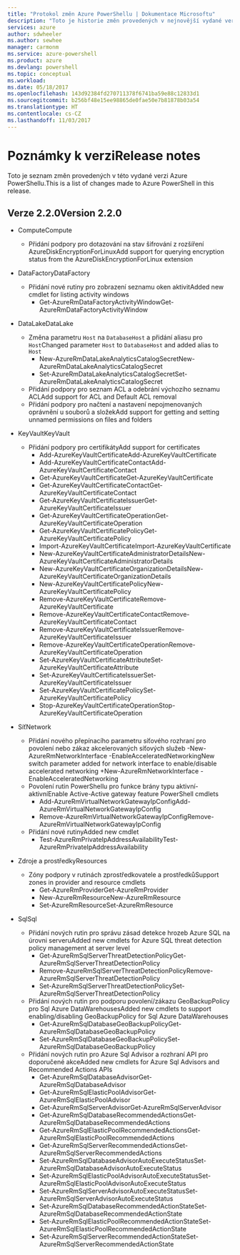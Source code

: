 ```yaml
---
title: "Protokol změn Azure PowerShellu | Dokumentace Microsoftu"
description: "Toto je historie změn provedených v nejnovější vydané verzi Azure PowerShellu."
services: azure
author: sdwheeler
ms.author: sewhee
manager: carmonm
ms.service: azure-powershell
ms.product: azure
ms.devlang: powershell
ms.topic: conceptual
ms.workload: 
ms.date: 05/18/2017
ms.openlocfilehash: 143d92384fd270711378f6741ba59e88c12833d1
ms.sourcegitcommit: b256bf48e15ee98865de0fae50e7b81878b03a54
ms.translationtype: HT
ms.contentlocale: cs-CZ
ms.lasthandoff: 11/03/2017
---
```

# <a name="release-notes"></a><span data-ttu-id="3d129-103">Poznámky k verzi</span><span class="sxs-lookup"><span data-stu-id="3d129-103">Release notes</span></span>

<span data-ttu-id="3d129-104">Toto je seznam změn provedených v této vydané verzi Azure PowerShellu.</span><span class="sxs-lookup"><span data-stu-id="3d129-104">This is a list of changes made to Azure PowerShell in this release.</span></span>

## <a name="version-220"></a><span data-ttu-id="3d129-105">Verze 2.2.0</span><span class="sxs-lookup"><span data-stu-id="3d129-105">Version 2.2.0</span></span>
* <span data-ttu-id="3d129-106">Compute</span><span class="sxs-lookup"><span data-stu-id="3d129-106">Compute</span></span>
  - <span data-ttu-id="3d129-107">Přidání podpory pro dotazování na stav šifrování z rozšíření AzureDiskEncryptionForLinux</span><span class="sxs-lookup"><span data-stu-id="3d129-107">Add support for querying encryption status from the AzureDiskEncryptionForLinux extension</span></span>
* <span data-ttu-id="3d129-108">DataFactory</span><span class="sxs-lookup"><span data-stu-id="3d129-108">DataFactory</span></span>
  - <span data-ttu-id="3d129-109">Přidání nové rutiny pro zobrazení seznamu oken aktivit</span><span class="sxs-lookup"><span data-stu-id="3d129-109">Added new cmdlet for listing activity windows</span></span>
    + <span data-ttu-id="3d129-110">Get-AzureRmDataFactoryActivityWindow</span><span class="sxs-lookup"><span data-stu-id="3d129-110">Get-AzureRmDataFactoryActivityWindow</span></span>
* <span data-ttu-id="3d129-111">DataLake</span><span class="sxs-lookup"><span data-stu-id="3d129-111">DataLake</span></span>
  - <span data-ttu-id="3d129-112">Změna parametru `Host` na `DatabaseHost` a přidání aliasu pro `Host`</span><span class="sxs-lookup"><span data-stu-id="3d129-112">Changed parameter `Host` to `DatabaseHost` and added alias to `Host`</span></span>
    + <span data-ttu-id="3d129-113">New-AzureRmDataLakeAnalyticsCatalogSecret</span><span class="sxs-lookup"><span data-stu-id="3d129-113">New-AzureRmDataLakeAnalyticsCatalogSecret</span></span>
    + <span data-ttu-id="3d129-114">Set-AzureRmDataLakeAnalyticsCatalogSecret</span><span class="sxs-lookup"><span data-stu-id="3d129-114">Set-AzureRmDataLakeAnalyticsCatalogSecret</span></span>
  - <span data-ttu-id="3d129-115">Přidání podpory pro seznam ACL a odebrání výchozího seznamu ACL</span><span class="sxs-lookup"><span data-stu-id="3d129-115">Add support for ACL and Default ACL removal</span></span>
  - <span data-ttu-id="3d129-116">Přidání podpory pro načtení a nastavení nepojmenovaných oprávnění u souborů a složek</span><span class="sxs-lookup"><span data-stu-id="3d129-116">Add support for getting and setting unnamed permissions on files and folders</span></span>
* <span data-ttu-id="3d129-117">KeyVault</span><span class="sxs-lookup"><span data-stu-id="3d129-117">KeyVault</span></span>
  - <span data-ttu-id="3d129-118">Přidání podpory pro certifikáty</span><span class="sxs-lookup"><span data-stu-id="3d129-118">Add support for certificates</span></span>
    + <span data-ttu-id="3d129-119">Add-AzureKeyVaultCertificate</span><span class="sxs-lookup"><span data-stu-id="3d129-119">Add-AzureKeyVaultCertificate</span></span>
    + <span data-ttu-id="3d129-120">Add-AzureKeyVaultCertificateContact</span><span class="sxs-lookup"><span data-stu-id="3d129-120">Add-AzureKeyVaultCertificateContact</span></span>
    + <span data-ttu-id="3d129-121">Get-AzureKeyVaultCertificate</span><span class="sxs-lookup"><span data-stu-id="3d129-121">Get-AzureKeyVaultCertificate</span></span>
    + <span data-ttu-id="3d129-122">Get-AzureKeyVaultCertificateContact</span><span class="sxs-lookup"><span data-stu-id="3d129-122">Get-AzureKeyVaultCertificateContact</span></span>
    + <span data-ttu-id="3d129-123">Get-AzureKeyVaultCertificateIssuer</span><span class="sxs-lookup"><span data-stu-id="3d129-123">Get-AzureKeyVaultCertificateIssuer</span></span>
    + <span data-ttu-id="3d129-124">Get-AzureKeyVaultCertificateOperation</span><span class="sxs-lookup"><span data-stu-id="3d129-124">Get-AzureKeyVaultCertificateOperation</span></span>
    + <span data-ttu-id="3d129-125">Get-AzureKeyVaultCertificatePolicy</span><span class="sxs-lookup"><span data-stu-id="3d129-125">Get-AzureKeyVaultCertificatePolicy</span></span>
    + <span data-ttu-id="3d129-126">Import-AzureKeyVaultCertificate</span><span class="sxs-lookup"><span data-stu-id="3d129-126">Import-AzureKeyVaultCertificate</span></span>
    + <span data-ttu-id="3d129-127">New-AzureKeyVaultCertificateAdministratorDetails</span><span class="sxs-lookup"><span data-stu-id="3d129-127">New-AzureKeyVaultCertificateAdministratorDetails</span></span>
    + <span data-ttu-id="3d129-128">New-AzureKeyVaultCertificateOrganizationDetails</span><span class="sxs-lookup"><span data-stu-id="3d129-128">New-AzureKeyVaultCertificateOrganizationDetails</span></span>
    + <span data-ttu-id="3d129-129">New-AzureKeyVaultCertificatePolicy</span><span class="sxs-lookup"><span data-stu-id="3d129-129">New-AzureKeyVaultCertificatePolicy</span></span>
    + <span data-ttu-id="3d129-130">Remove-AzureKeyVaultCertificate</span><span class="sxs-lookup"><span data-stu-id="3d129-130">Remove-AzureKeyVaultCertificate</span></span>
    + <span data-ttu-id="3d129-131">Remove-AzureKeyVaultCertificateContact</span><span class="sxs-lookup"><span data-stu-id="3d129-131">Remove-AzureKeyVaultCertificateContact</span></span>
    + <span data-ttu-id="3d129-132">Remove-AzureKeyVaultCertificateIssuer</span><span class="sxs-lookup"><span data-stu-id="3d129-132">Remove-AzureKeyVaultCertificateIssuer</span></span>
    + <span data-ttu-id="3d129-133">Remove-AzureKeyVaultCertificateOperation</span><span class="sxs-lookup"><span data-stu-id="3d129-133">Remove-AzureKeyVaultCertificateOperation</span></span>
    + <span data-ttu-id="3d129-134">Set-AzureKeyVaultCertificateAttribute</span><span class="sxs-lookup"><span data-stu-id="3d129-134">Set-AzureKeyVaultCertificateAttribute</span></span>
    + <span data-ttu-id="3d129-135">Set-AzureKeyVaultCertificateIssuer</span><span class="sxs-lookup"><span data-stu-id="3d129-135">Set-AzureKeyVaultCertificateIssuer</span></span>
    + <span data-ttu-id="3d129-136">Set-AzureKeyVaultCertificatePolicy</span><span class="sxs-lookup"><span data-stu-id="3d129-136">Set-AzureKeyVaultCertificatePolicy</span></span>
    + <span data-ttu-id="3d129-137">Stop-AzureKeyVaultCertificateOperation</span><span class="sxs-lookup"><span data-stu-id="3d129-137">Stop-AzureKeyVaultCertificateOperation</span></span>
* <span data-ttu-id="3d129-138">Síť</span><span class="sxs-lookup"><span data-stu-id="3d129-138">Network</span></span>

  - <span data-ttu-id="3d129-139">Přidání nového přepínacího parametru síťového rozhraní pro povolení nebo zákaz akcelerovaných síťových služeb -New-AzureRmNetworkInterface -EnableAcceleratedNetworking</span><span class="sxs-lookup"><span data-stu-id="3d129-139">New switch parameter added for network interface to enable/disable accelerated networking +New-AzureRmNetworkInterface -EnableAcceleratedNetworking</span></span>
  - <span data-ttu-id="3d129-140">Povolení rutin PowerShellu pro funkce brány typu aktivní-aktivní</span><span class="sxs-lookup"><span data-stu-id="3d129-140">Enable Active-Active gateway feature PowerShell cmdlets</span></span>
    + <span data-ttu-id="3d129-141">Add-AzureRmVirtualNetworkGatewayIpConfig</span><span class="sxs-lookup"><span data-stu-id="3d129-141">Add-AzureRmVirtualNetworkGatewayIpConfig</span></span>
    + <span data-ttu-id="3d129-142">Remove-AzureRmVirtualNetworkGatewayIpConfig</span><span class="sxs-lookup"><span data-stu-id="3d129-142">Remove-AzureRmVirtualNetworkGatewayIpConfig</span></span>
  - <span data-ttu-id="3d129-143">Přidání nové rutiny</span><span class="sxs-lookup"><span data-stu-id="3d129-143">Added new cmdlet</span></span>
    + <span data-ttu-id="3d129-144">Test-AzureRmPrivateIpAddressAvailability</span><span class="sxs-lookup"><span data-stu-id="3d129-144">Test-AzureRmPrivateIpAddressAvailability</span></span>
* <span data-ttu-id="3d129-145">Zdroje a prostředky</span><span class="sxs-lookup"><span data-stu-id="3d129-145">Resources</span></span>
  - <span data-ttu-id="3d129-146">Zóny podpory v rutinách zprostředkovatele a prostředků</span><span class="sxs-lookup"><span data-stu-id="3d129-146">Support zones in provider and resource cmdlets</span></span>
    + <span data-ttu-id="3d129-147">Get-AzureRmProvider</span><span class="sxs-lookup"><span data-stu-id="3d129-147">Get-AzureRmProvider</span></span>
    + <span data-ttu-id="3d129-148">New-AzureRmResource</span><span class="sxs-lookup"><span data-stu-id="3d129-148">New-AzureRmResource</span></span>
    + <span data-ttu-id="3d129-149">Set-AzureRmResource</span><span class="sxs-lookup"><span data-stu-id="3d129-149">Set-AzureRmResource</span></span>
* <span data-ttu-id="3d129-150">Sql</span><span class="sxs-lookup"><span data-stu-id="3d129-150">Sql</span></span>
  - <span data-ttu-id="3d129-151">Přidání nových rutin pro správu zásad detekce hrozeb Azure SQL na úrovni serveru</span><span class="sxs-lookup"><span data-stu-id="3d129-151">Added new cmdlets for Azure SQL threat detection policy management at server level</span></span>
    + <span data-ttu-id="3d129-152">Get-AzureRmSqlServerThreatDetectionPolicy</span><span class="sxs-lookup"><span data-stu-id="3d129-152">Get-AzureRmSqlServerThreatDetectionPolicy</span></span>
    + <span data-ttu-id="3d129-153">Remove-AzureRmSqlServerThreatDetectionPolicy</span><span class="sxs-lookup"><span data-stu-id="3d129-153">Remove-AzureRmSqlServerThreatDetectionPolicy</span></span>
    + <span data-ttu-id="3d129-154">Set-AzureRmSqlServerThreatDetectionPolicy</span><span class="sxs-lookup"><span data-stu-id="3d129-154">Set-AzureRmSqlServerThreatDetectionPolicy</span></span>
  - <span data-ttu-id="3d129-155">Přidání nových rutin pro podporu povolení/zákazu GeoBackupPolicy pro Sql Azure DataWarehouses</span><span class="sxs-lookup"><span data-stu-id="3d129-155">Added new cmdlets to support enabling/disabling GeoBackupPolicy for Sql Azure DataWarehouses</span></span>
    + <span data-ttu-id="3d129-156">Get-AzureRmSqlDatabaseGeoBackupPolicy</span><span class="sxs-lookup"><span data-stu-id="3d129-156">Get-AzureRmSqlDatabaseGeoBackupPolicy</span></span>
    + <span data-ttu-id="3d129-157">Set-AzureRmSqlDatabaseGeoBackupPolicy</span><span class="sxs-lookup"><span data-stu-id="3d129-157">Set-AzureRmSqlDatabaseGeoBackupPolicy</span></span>
  - <span data-ttu-id="3d129-158">Přidání nových rutin pro Azure Sql Advisor a rozhraní API pro doporučené akce</span><span class="sxs-lookup"><span data-stu-id="3d129-158">Added new cmdlets for Azure Sql Advisors and Recommended Actions APIs</span></span>
    + <span data-ttu-id="3d129-159">Get-AzureRmSqlDatabaseAdvisor</span><span class="sxs-lookup"><span data-stu-id="3d129-159">Get-AzureRmSqlDatabaseAdvisor</span></span>
    + <span data-ttu-id="3d129-160">Get-AzureRmSqlElasticPoolAdvisor</span><span class="sxs-lookup"><span data-stu-id="3d129-160">Get-AzureRmSqlElasticPoolAdvisor</span></span>
    + <span data-ttu-id="3d129-161">Get-AzureRmSqlServerAdvisor</span><span class="sxs-lookup"><span data-stu-id="3d129-161">Get-AzureRmSqlServerAdvisor</span></span>
    + <span data-ttu-id="3d129-162">Get-AzureRmSqlDatabaseRecommendedActions</span><span class="sxs-lookup"><span data-stu-id="3d129-162">Get-AzureRmSqlDatabaseRecommendedActions</span></span>
    + <span data-ttu-id="3d129-163">Get-AzureRmSqlElasticPoolRecommendedActions</span><span class="sxs-lookup"><span data-stu-id="3d129-163">Get-AzureRmSqlElasticPoolRecommendedActions</span></span>
    + <span data-ttu-id="3d129-164">Get-AzureRmSqlServerRecommendedActions</span><span class="sxs-lookup"><span data-stu-id="3d129-164">Get-AzureRmSqlServerRecommendedActions</span></span>
    + <span data-ttu-id="3d129-165">Set-AzureRmSqlDatabaseAdvisorAutoExecuteStatus</span><span class="sxs-lookup"><span data-stu-id="3d129-165">Set-AzureRmSqlDatabaseAdvisorAutoExecuteStatus</span></span>
    + <span data-ttu-id="3d129-166">Set-AzureRmSqlElasticPoolAdvisorAutoExecuteStatus</span><span class="sxs-lookup"><span data-stu-id="3d129-166">Set-AzureRmSqlElasticPoolAdvisorAutoExecuteStatus</span></span>
    + <span data-ttu-id="3d129-167">Set-AzureRmSqlServerAdvisorAutoExecuteStatus</span><span class="sxs-lookup"><span data-stu-id="3d129-167">Set-AzureRmSqlServerAdvisorAutoExecuteStatus</span></span>
    + <span data-ttu-id="3d129-168">Set-AzureRmSqlDatabaseRecommendedActionState</span><span class="sxs-lookup"><span data-stu-id="3d129-168">Set-AzureRmSqlDatabaseRecommendedActionState</span></span>
    + <span data-ttu-id="3d129-169">Set-AzureRmSqlElasticPoolRecommendedActionState</span><span class="sxs-lookup"><span data-stu-id="3d129-169">Set-AzureRmSqlElasticPoolRecommendedActionState</span></span>
    + <span data-ttu-id="3d129-170">Set-AzureRmSqlServerRecommendedActionState</span><span class="sxs-lookup"><span data-stu-id="3d129-170">Set-AzureRmSqlServerRecommendedActionState</span></span>
